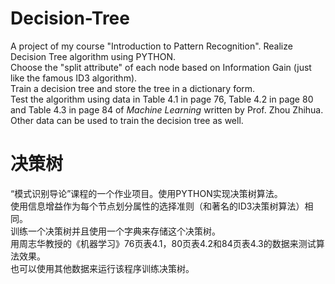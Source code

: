 # Decision-Tree
A project of my course "Introduction to Pattern Recognition". Realize Decision Tree algorithm using PYTHON.  
Choose the "split attribute" of each node based on Information Gain (just like the famous ID3 algorithm).  
Train a decision tree and store the tree in a dictionary form.  
Test the algorithm using data in Table 4.1 in page 76, Table 4.2 in page 80 and Table 4.3 in page 84 of *Machine Learning* written by Prof. Zhou Zhihua.  
Other data can be used to train the decision tree as well.  
# 决策树  
“模式识别导论”课程的一个作业项目。使用PYTHON实现决策树算法。  
使用信息增益作为每个节点划分属性的选择准则（和著名的ID3决策树算法）相同。  
训练一个决策树并且使用一个字典来存储这个决策树。  
用周志华教授的《机器学习》76页表4.1，80页表4.2和84页表4.3的数据来测试算法效果。  
也可以使用其他数据来运行该程序训练决策树。
